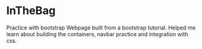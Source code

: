 # InTheBag
Practice with bootstrap
Webpage built from a bootstrap tutorial. Helped me learn about building the containers, navbar practice and integration with css.
